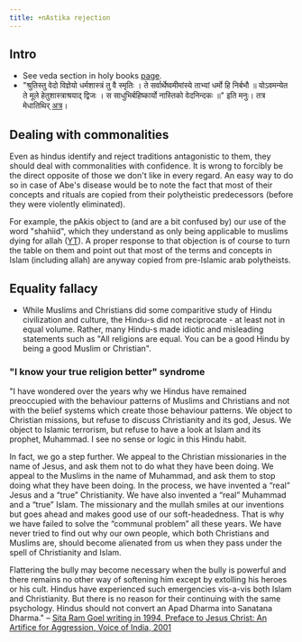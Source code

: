 ```yaml
---
title: +nAstika rejection
---
```


## Intro

- See veda section in holy books [page](../../../../bases/books/).
- "श्रुतिस्तु वेदो विज्ञेयो धर्मशास्त्रं तु वै स्मृतिः । ते सर्वार्थेष्वमीमांस्ये ताभ्यां धर्मो हि निर्बभौ ॥ योऽवमन्येत ते मूले हेतुशास्त्राश्रयाद् द्विजः । स साधुभिर्बहिष्कार्यो नास्तिको वेदनिन्दकः ॥" इति मनुः। तत्र मेधातिथिर् [अत्र](https://www.wisdomlib.org/hinduism/book/manusmriti-with-the-commentary-of-medhatithi/d/doc145584.html)।

## Dealing with commonalities
Even as hindus identify and reject traditions antagonistic to them, they should deal with commonalities with confidence. It is wrong to forcibly be the direct opposite of those we don't like in every regard. An easy way to do so in case of Abe's disease would be to note the fact that most of their concepts and rituals are copied from their polytheistic predecessors (before they were violently eliminated).

For example, the pAkis object to (and are a bit confused by) our use of the word "shahiid", which they understand as only being applicable to muslims dying for allah ([YT](https://youtu.be/S1QeCEqYE2U?t=42)). A proper response to that objection is of course to turn the table on them and point out that most of the terms and concepts in Islam (including allah) are anyway copied from pre-Islamic arab polytheists.

## Equality fallacy
- While Muslims and Christians did some comparitive study of Hindu civilization and culture, the Hindu-s did not reciprocate - at least not in equal volume. Rather, many Hindu-s made idiotic and misleading statements such as "All religions are equal. You can be a good Hindu by being a good Muslim or Christian".

### "I know your true religion better" syndrome
"I have wondered over the years why we Hindus have remained preoccupied with the behaviour patterns of Muslims and Christians and not with the belief systems which create those behaviour patterns. We object to Christian missions, but refuse to discuss Christianity and its god, Jesus. We object to Islamic terrorism, but refuse to have a look at Islam and its prophet, Muhammad. I see no sense or logic in this Hindu habit.
 
 In fact, we go a step further. We appeal to the Christian missionaries in the name of Jesus, and ask them not to do what they have been doing. We appeal to the Muslims in the name of Muhammad, and ask them to stop doing what they have been doing. In the process, we have invented a “real” Jesus and a “true” Christianity. We have also invented a “real” Muhammad and a “true” Islam. The missionary and the mullah smiles at our inventions but goes ahead and makes good use of our soft-headedness. That is why we have failed to solve the “communal problem” all these years. We have never tried to find out why our own people, which both Christians and Muslims are, should become alienated from us when they pass under the spell of Christianity and Islam.
 
 Flattering the bully may become necessary when the bully is powerful and there remains no other way of softening him except by extolling his heroes or his cult. Hindus have experienced such emergencies vis-a-vis both Islam and Christianity. But there is no reason for their continuing with the same psychology. Hindus should not convert an Apad Dharma into Sanatana Dharma."  – [Sita Ram Goel writing in 1994, Preface to Jesus Christ: An Artifice for Aggression, Voice of India, 2001](https://bharatabharati.wordpress.com/2012/02/06/hindus-should-not-convert-an-apad-dharma-into-sanatana-dharma-sita-ram-goel/)


